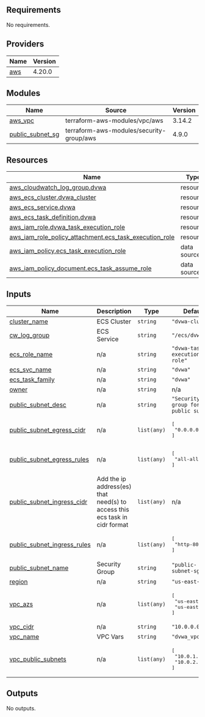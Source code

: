 <!-- BEGIN_TF_DOCS -->
## Requirements

No requirements.

## Providers

| Name | Version |
|------|---------|
| <a name="provider_aws"></a> [aws](#provider\_aws) | 4.20.0 |

## Modules

| Name | Source | Version |
|------|--------|---------|
| <a name="module_aws_vpc"></a> [aws\_vpc](#module\_aws\_vpc) | terraform-aws-modules/vpc/aws | 3.14.2 |
| <a name="module_public_subnet_sg"></a> [public\_subnet\_sg](#module\_public\_subnet\_sg) | terraform-aws-modules/security-group/aws | 4.9.0 |

## Resources

| Name | Type |
|------|------|
| [aws_cloudwatch_log_group.dvwa](https://registry.terraform.io/providers/hashicorp/aws/latest/docs/resources/cloudwatch_log_group) | resource |
| [aws_ecs_cluster.dvwa_cluster](https://registry.terraform.io/providers/hashicorp/aws/latest/docs/resources/ecs_cluster) | resource |
| [aws_ecs_service.dvwa](https://registry.terraform.io/providers/hashicorp/aws/latest/docs/resources/ecs_service) | resource |
| [aws_ecs_task_definition.dvwa](https://registry.terraform.io/providers/hashicorp/aws/latest/docs/resources/ecs_task_definition) | resource |
| [aws_iam_role.dvwa_task_execution_role](https://registry.terraform.io/providers/hashicorp/aws/latest/docs/resources/iam_role) | resource |
| [aws_iam_role_policy_attachment.ecs_task_execution_role](https://registry.terraform.io/providers/hashicorp/aws/latest/docs/resources/iam_role_policy_attachment) | resource |
| [aws_iam_policy.ecs_task_execution_role](https://registry.terraform.io/providers/hashicorp/aws/latest/docs/data-sources/iam_policy) | data source |
| [aws_iam_policy_document.ecs_task_assume_role](https://registry.terraform.io/providers/hashicorp/aws/latest/docs/data-sources/iam_policy_document) | data source |

## Inputs

| Name | Description | Type | Default | Required |
|------|-------------|------|---------|:--------:|
| <a name="input_cluster_name"></a> [cluster\_name](#input\_cluster\_name) | ECS Cluster | `string` | `"dvwa-cluster"` | no |
| <a name="input_cw_log_group"></a> [cw\_log\_group](#input\_cw\_log\_group) | ECS Service | `string` | `"/ecs/dvwa"` | no |
| <a name="input_ecs_role_name"></a> [ecs\_role\_name](#input\_ecs\_role\_name) | n/a | `string` | `"dvwa-task-execution-role"` | no |
| <a name="input_ecs_svc_name"></a> [ecs\_svc\_name](#input\_ecs\_svc\_name) | n/a | `string` | `"dvwa"` | no |
| <a name="input_ecs_task_family"></a> [ecs\_task\_family](#input\_ecs\_task\_family) | n/a | `string` | `"dvwa"` | no |
| <a name="input_owner"></a> [owner](#input\_owner) | n/a | `string` | n/a | yes |
| <a name="input_public_subnet_desc"></a> [public\_subnet\_desc](#input\_public\_subnet\_desc) | n/a | `string` | `"Security group for the public subnet"` | no |
| <a name="input_public_subnet_egress_cidr"></a> [public\_subnet\_egress\_cidr](#input\_public\_subnet\_egress\_cidr) | n/a | `list(any)` | <pre>[<br>  "0.0.0.0/0"<br>]</pre> | no |
| <a name="input_public_subnet_egress_rules"></a> [public\_subnet\_egress\_rules](#input\_public\_subnet\_egress\_rules) | n/a | `list(any)` | <pre>[<br>  "all-all"<br>]</pre> | no |
| <a name="input_public_subnet_ingress_cidr"></a> [public\_subnet\_ingress\_cidr](#input\_public\_subnet\_ingress\_cidr) | Add the ip address(es) that need(s) to access this ecs task in cidr format | `list(any)` | n/a | yes |
| <a name="input_public_subnet_ingress_rules"></a> [public\_subnet\_ingress\_rules](#input\_public\_subnet\_ingress\_rules) | n/a | `list(any)` | <pre>[<br>  "http-80-tcp"<br>]</pre> | no |
| <a name="input_public_subnet_name"></a> [public\_subnet\_name](#input\_public\_subnet\_name) | Security Group | `string` | `"public-subnet-sg"` | no |
| <a name="input_region"></a> [region](#input\_region) | n/a | `string` | `"us-east-1"` | no |
| <a name="input_vpc_azs"></a> [vpc\_azs](#input\_vpc\_azs) | n/a | `list(any)` | <pre>[<br>  "us-east-1a",<br>  "us-east-1b"<br>]</pre> | no |
| <a name="input_vpc_cidr"></a> [vpc\_cidr](#input\_vpc\_cidr) | n/a | `string` | `"10.0.0.0/16"` | no |
| <a name="input_vpc_name"></a> [vpc\_name](#input\_vpc\_name) | VPC Vars | `string` | `"dvwa_vpc"` | no |
| <a name="input_vpc_public_subnets"></a> [vpc\_public\_subnets](#input\_vpc\_public\_subnets) | n/a | `list(any)` | <pre>[<br>  "10.0.1.0/24",<br>  "10.0.2.0/24"<br>]</pre> | no |

## Outputs

No outputs.
<!-- END_TF_DOCS -->